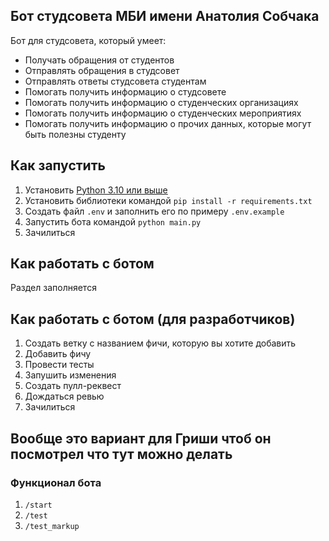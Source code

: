 ## Бот студсовета МБИ имени Анатолия Собчака

Бот для студсовета, который умеет:
- Получать обращения от студентов
- Отправлять обращения в студсовет
- Отправлять ответы студсовета студентам
- Помогать получить информацию о студсовете
- Помогать получить информацию о студенческих организациях
- Помогать получить информацию о студенческих мероприятиях
- Помогать получить информацию о прочих данных, которые могут быть полезны студенту

## Как запустить

1. Установить [Python 3.10 или выше](https://www.python.org/downloads/)
2. Установить библиотеки командой `pip install -r requirements.txt`
3. Создать файл `.env` и заполнить его по примеру `.env.example`
4. Запустить бота командой `python main.py`
5. Зачилиться

## Как работать с ботом

Раздел заполняется

## Как работать с ботом (для разработчиков)

1. Создать ветку с названием фичи, которую вы хотите добавить
2. Добавить фичу
3. Провести тесты
4. Запушить изменения
5. Создать пулл-реквест
6. Дождаться ревью
7. Зачилиться


## Вообще это вариант для Гриши чтоб он посмотрел что тут можно делать

### Функционал бота

1. `/start`
2. `/test`
3. `/test_markup`